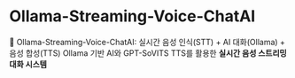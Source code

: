 # Ollama-Streaming-Voice-ChatAI
🎤 Ollama-Streaming-Voice-ChatAI: 실시간 음성 인식(STT) + AI 대화(Ollama) + 음성 합성(TTS)   Ollama 기반 AI와 GPT-SoVITS TTS를 활용한 **실시간 음성 스트리밍 대화 시스템**  
